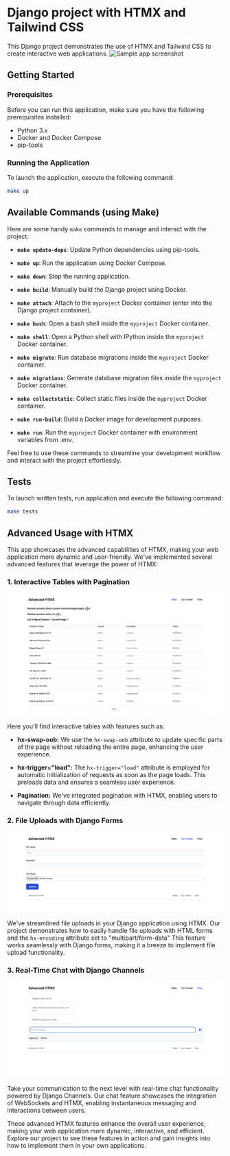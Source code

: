 # Django project with HTMX and Tailwind CSS

This Django project demonstrates the use of HTMX and Tailwind CSS to create interactive web applications.
![Sample app screenshot](screenshots/sample_app_view.png)

## Getting Started

### Prerequisites

Before you can run this application, make sure you have the following prerequisites installed:

- Python 3.x
- Docker and Docker Compose
- pip-tools

### Running the Application

To launch the application, execute the following command:

```bash
make up
```

## Available Commands (using Make)

Here are some handy `make` commands to manage and interact with the project:

- **`make update-deps`**: Update Python dependencies using pip-tools.

- **`make up`**: Run the application using Docker Compose.

- **`make down`**: Stop the running application.

- **`make build`**: Manually build the Django project using Docker.

- **`make attach`**: Attach to the `myproject` Docker container (enter into the Django project container).

- **`make bash`**: Open a bash shell inside the `myproject` Docker container.

- **`make shell`**: Open a Python shell with IPython inside the `myproject` Docker container.

- **`make migrate`**: Run database migrations inside the `myproject` Docker container.

- **`make migrations`**: Generate database migration files inside the `myproject` Docker container.

- **`make collectstatic`**: Collect static files inside the `myproject` Docker container.

- **`make run-build`**: Build a Docker image for development purposes.

- **`make run`**: Run the `myproject` Docker container with environment variables from .env.

Feel free to use these commands to streamline your development workflow and interact with the project effortlessly.

## Tests

To launch written tests, run application and execute the following command:

```bash
make tests
```

## Advanced Usage with HTMX

This app showcases the advanced capabilities of HTMX, making your web application more dynamic and user-friendly. We've implemented several advanced features that leverage the power of HTMX:

### 1. Interactive Tables with Pagination

![Table with Pagination](screenshots/table_screen.png)

Here you'll find interactive tables with features such as:

- **hx-swap-oob:** We use the `hx-swap-oob` attribute to update specific parts of the page without reloading the entire page, enhancing the user experience.

- **hx-trigger="load":** The `hx-trigger="load"` attribute is employed for automatic initialization of requests as soon as the page loads. This preloads data and ensures a seamless user experience.

- **Pagination:** We've integrated pagination with HTMX, enabling users to navigate through data efficiently.

### 2. File Uploads with Django Forms

![File Upload with Django Forms](screenshots/car_create_screen.png)

We've streamlined file uploads in your Django application using HTMX. Our project demonstrates how to easily handle file uploads with HTML forms and the `hx-encoding` attribute set to "multipart/form-data" This feature works seamlessly with Django forms, making it a breeze to implement file upload functionality.

### 3. Real-Time Chat with Django Channels

![Real-Time Chat with Django Channels](screenshots/chat_screen.png)

Take your communication to the next level with real-time chat functionality powered by Django Channels. Our chat feature showcases the integration of WebSockets and HTMX, enabling instantaneous messaging and interactions between users.

These advanced HTMX features enhance the overall user experience, making your web application more dynamic, interactive, and efficient. Explore our project to see these features in action and gain insights into how to implement them in your own applications.
